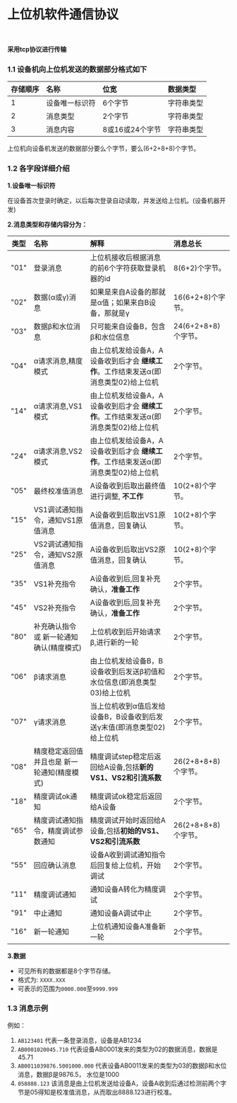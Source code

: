 # 上位机软件通信协议

<br>

**采用tcp协议进行传输**

### 1.1 设备机向上位机发送的数据部分格式如下

存储顺序|名称|位宽|数据类型
:-|:-|:-|:-
1|设备唯一标识符|6个字节|字符串类型
2|消息类型|2个字节|字符串类型
3|消息内容|8或16或24个字节|字符串类型

上位机向设备机发送的数据部分要么个字节，要么(6+2+8+8)个字节。

### 1.2 各字段详细介绍

**1.设备唯一标识符**

在设备首次登录时确定，以后每次登录自动读取，并发送给上位机。(设备机器开发)

**2.消息类型和存储内容分为：**

类型|名称|解释|消息总长
:-:|:-|:-|:-
"01"|登录消息|上位机接收后根据消息的前6个字符获取登录机器的id|8(6+2)个字节。
"02"|数据(α或γ)消息|如果是来自A设备的那就是α值；如果来自B设备，那就是γ|16(6+2+8)个字节。
"03"|数据β和水位消息|只可能来自设备B，包含β和水位信息|24(6+2+8+8)个字节。
"04"|α请求消息,精度模式|由上位机发给设备A，A设备收到后才会 **继续工作**。工作结束发送α(即消息类型02)给上位机|2个字节。
"14"|α请求消息,VS1模式|由上位机发给设备A，A设备收到后才会 **继续工作**。工作结束发送α(即消息类型02)给上位机|2个字节。
"24"|α请求消息,VS2模式|由上位机发给设备A，A设备收到后才会 **继续工作**。工作结束发送α(即消息类型02)给上位机|2个字节。
"05"|最终校准值消息|A设备收到后取出最终值进行调整, **不工作**|10(2+8)个字节。
"15"|VS1调试通知指令，通知VS1原值消息|A设备收到后取出VS1原值消息，回复确认|10(2+8)个字节。
"25"|VS2调试通知指令，通知VS2原值消息|A设备收到后取出VS2原值消息，回复确认|10(2+8)个字节。
"35"|VS1补充指令|A设备收到后,回复补充确认，**准备工作**|2个字节。
"45"|VS2补充指令|A设备收到后,回复补充确认，**准备工作**|2个字节。
"80"|补充确认指令 或 新一轮通知确认(精度模式)|上位机收到后开始请求β,进行新的一轮|2个字节。
"06"|β请求消息|由上位机发给设备B，B设备收到后发送β初值和水位信息(即消息类型03)给上位机|2个字节。
"07"|γ请求消息|当上位机收到α值后发给设备B，B设备收到后发送γ末值(即消息类型02)给上位机|2个字节。
"08"|精度稳定返回值 并且也是 新一轮通知(精度模式)|精度调试step稳定后返回给A设备,包括**新的VS1、VS2和引流系数**|26(2+8+8+8)个字节。
"18"|精度调试ok通知|精度调试ok稳定后返回给A设备|2个字节。
"65"|精度调试通知指令，精度调试参数通知|精度调试开始时返回给A设备,包括**初始的VS1、VS2和引流系数**|26(2+8+8+8)个字节。
"55"|回应确认消息|设备A收到调试通知指令后回复给上位机，开始调试|2个字节。
"11"|精度调试通知|通知设备A转化为精度调试|2个字节。
"91"|中止通知|通知设备A调试中止|2个字节。
"16"|新一轮通知|上位机通知设备A准备新一轮|2个字节。

**3.数据**

- 可见所有的数据都是8个字节存储。
- 格式为:  `XXXX.XXX`
- 可表示的范围为`0000.000`至`9999.999`

### 1.3 消息示例

例如：
1. `AB123401` 代表一条登录消息，设备是AB1234
2. `AB0001020045.710` 代表设备AB0001发来的类型为02的数据消息，数据是45.71
3. `AB0011039876.5001000.000` 代表设备AB0011发来的类型为03的数据β和水位消息，数据β是9876.5， 水位是1000
4. `058888.123` 该消息是由上位机发送给设备A，设备A收到后通过检测前两个字节是05得知是校准值消息，从而取出8888.123进行校准。


